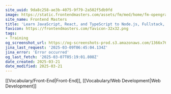 ```yaml
---
site_uuid: 9da8c258-ae3b-4075-9f79-2a502f5db9fd
image: https://static.frontendmasters.com/assets/fm/med/home/fm-opengraph-v3.jpg
site_name: Frontend Masters
title: 'Learn JavaScript, React, and TypeScript to Node.js, Fullstack, and Backend'
favicon: https://frontendmasters.com/favicon-32x32.png
tags:
- Training
og_screenshot_url: https://og-screenshots-prod.s3.amazonaws.com/1366x768/80/false/dc4f05de8d831d24ccb5c744a17e63d3ab6645d0affdbfd763b509b99be6eabc.jpeg
jina_last_request: '2025-03-09T06:45:04.134Z'
jina_error: 'Error occurred'
og_last_fetch: '2025-03-07T05:19:01.808Z'
date_created: 2025-03-21
date_modified: 2025-03-21
---
```


[[Vocabulary/Front-End|Front-End]], [[Vocabulary/Web Development|Web Development]]
